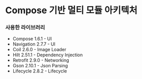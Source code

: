 # Compose 기반 멀티 모듈 아키텍처

### 사용한 라이브러리
- Compose 1.6.1 - UI
- Navigation 2.7.7 - UI
- Coil 2.6.0 - Image Loader
- Hilt 2.51.1 - Dependency Injection
- Retrofit 2.9.0 - Networking
- Gson 2.10.1 - Json Parsing
- Lifecycle 2.8.2 - Lifecycle